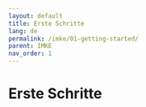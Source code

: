 ```yaml
---
layout: default
title: Erste Schritte
lang: de
permalink: /imke/01-getting-started/
parent: IMKE
nav_order: 1
---
```


# Erste Schritte
